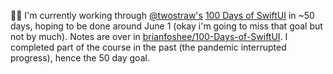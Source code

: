 🧑‍💻 I'm currently working through [@twostraw's](https://github.com/twostraws) [100 Days of SwiftUI](https://www.hackingwithswift.com/100/swiftui) in ~50 days, hoping to be done around June 1 (okay i'm going to miss that goal but not by much). Notes are over in [brianfoshee/100-Days-of-SwiftUI](https://github.com/brianfoshee/100-Days-of-SwiftUI). I completed part of the course in the past (the pandemic interrupted progress), hence the 50 day goal.


<!--
**brianfoshee/brianfoshee** is a ✨ _special_ ✨ repository because its `README.md` (this file) appears on your GitHub profile.

Here are some ideas to get you started:

- 🔭 I’m currently working on ...
- 🌱 I’m currently learning ...
- 👯 I’m looking to collaborate on ...
- 🤔 I’m looking for help with ...
- 💬 Ask me about ...
- 📫 How to reach me: ...
- 😄 Pronouns: ...
- ⚡ Fun fact: ...
-->
